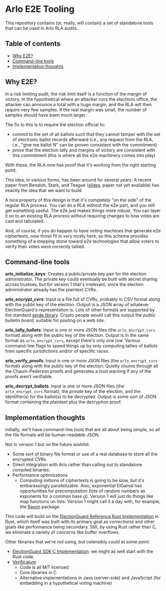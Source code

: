 # Arlo E2E Tooling

This repository contains (or, really, will contain) a set of standalone tools that can be
used in Arlo RLA audits.

## Table of contents

- [Why E2E?](#why-e2e?)
- [Command-line tools](#command-line-tools)
- [Implementation thoughts](#implementation-thoughts)

## Why E2E?

In a risk limiting audit, the risk limit itself is a function of the margin of victory. In the hypothetical where an attacker runs the elections office, the attacker can announce a total with a huge margin, and the RLA will then require very few samples. If the real margin was small, the number of samples should have been much larger.

The fix to this is to require the election official to:
- *commit* to the set of all ballots such that they cannot tamper with the set of electronic ballot records afterward (i.e., any request from the RLA, i.e., "give me ballot N" can be proven consistent with the commitment)
- *prove* that the election tally and margins of victory are consistent with this commitment (this is where all the e2e machinery comes into play)

With these, the RLA now has proof that it's working from the right starting point.

This idea, in various forms, has been around for several years. A recent paper from Benaloh, Stark, and Teague ([slides](https://www.e-vote-id.org/wp-content/uploads/2019/10/VAULT.pdf), paper not yet available) has exactly the idea that we want to build.

A nice property of this design is that it's completely "on the side" of the regular RLA process. You can do a RLA without the e2e part, and you still get something useful. The e2e just makes things more robust. You can layer it on to an existing RLA process without requiring changes to how votes are cast and tabulated.

And, of course, if you *do* happen to have voting machines that generate e2e ciphertexts, now those fit in very nicely here, so this scheme provides something of a stepping stone toward e2e technologies that allow voters to verify their votes were correctly tallied.

## Command-line tools

**arlo_initialize_keys**: Creates a public/private key pair for the election administrator. The private key could eventually be built with secret sharing across trustees, but for version 1 that's irrelevant, since the election administrator already has the plaintext CVRs.

**arlo_encrypt_cvrs**: Input is a file full of CVRs, probably in CSV format along with the public key of the election. Output is a JSON array of whatever ElectionGuard's representation is. Lots of other formats are supported by the standard [serde library](https://serde.rs/). Crypto people would call this output the *public bulletin board*, suitable for posting on a web site.

**arlo_tally_ballots**: Input is one or more JSON files (the `arlo_encrypt_cvrs` format) along with the public key of the election. Output is in the same format as `arlo_encrypt_cvrs`, except there's only one row. Various command-line flags to speed things up by only computing tallies of ballots from specific jurisdictions and/or of specific races.

**arlo_verify_proofs**: Input is one or more JSON files (the `arlo_encrypt_cvrs` format) along with the public key of the election. Quietly churns through all the Chaum-Pederson proofs and generates a loud warning if any of the proofs aren't verifiable.

**arlo_decrypt_ballots**: Input is one or more JSON files (the `arlo_encrypt_cvrs` format), the *private* key of the election, and the identifier(s) for the ballot(s) to be decrypted. Output is some sort of JSON format containing the plaintext plus the decryption proof.

## Implementation thoughts
Initially, we'll have command-line tools that are all about being
simple, so all the file formats will be human-readable JSON. 

Not in version 1 but on the future wishlist:
- Some sort of binary file format or use of a real database to store all the encrypted CVRs.
- Direct integration with Arlo rather than calling out to standalone compiled binaries.
- Performance optimizations
  - Computing millions of ciphertexts is going to be slow, but it's embarassingly
    parallelizable. Also, exponential ElGamal has opportunities for precomputation
    (lots of random numbers as exponents for a common base *g*). Version 1 will
    just do things like map functions on lists. Version 1 might call it a day with,
    for example, the [Rayon](https://github.com/rayon-rs/rayon) package.

This code will build on the [ElectionGuard Reference Rust Implementation](https://github.com/microsoft/ElectionGuard-SDK-Reference-Verifier)
in Rust, which itself was built with its primary goal as *correctness* and other goals
like performance being secondary. Still, by using Rust rather than C, we eliminate a
variety of concerns like buffer overflows.

Other libraries that we're *not* using, but ostensibly could at some point:
- [ElectionGuard SDK C Implementation](https://github.com/microsoft/ElectionGuard-SDK-C-Implementation): we might as well start with the Rust code.
- [Verificatum](https://www.verificatum.org/)
  - Code is all MIT licensed
  - Core libraries in C
  - Alternative implementations in Java (server-side) and JavaScript (for embedding in a hypothetical voting machine)